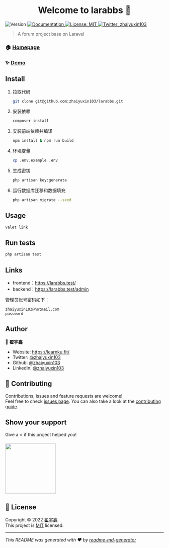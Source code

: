 <h1 align="center">Welcome to larabbs 👋</h1>
<p>
  <img alt="Version" src="https://img.shields.io/badge/version-v1.0.0-blue.svg?cacheSeconds=2592000" />
  <a href="https://github.com/zhaiyuxin103/larabbs/wiki" target="_blank">
    <img alt="Documentation" src="https://img.shields.io/badge/documentation-yes-brightgreen.svg" />
  </a>
  <a href="https://opensource.org/licenses/MIT" target="_blank">
    <img alt="License: MIT" src="https://img.shields.io/badge/License-MIT-yellow.svg" />
  </a>
  <a href="https://twitter.com/zhaiyuxin103" target="_blank">
    <img alt="Twitter: zhaiyuxin103" src="https://img.shields.io/twitter/follow/zhaiyuxin103.svg?style=social" />
  </a>
</p>

> A forum project base on Laravel

### 🏠 [Homepage](https://github.com/zhaiyuxin103/larabbs)

### ✨ [Demo](https://github.com/zhaiyuxin103/larabbs)

## Install

1. 拉取代码

    ```sh
    git clone git@github.com:zhaiyuxin103/larabbs.git
    ```
2. 安装依赖

    ```sh
    composer install
    ```
3. 安装前端依赖并编译

    ```sh
    npm install & npm run build
    ```
4. 环境变量

    ```sh
    cp .env.example .env
    ```
5. 生成密钥

    ```sh
    php artisan key:generate
    ```
6. 运行数据库迁移和数据填充

    ```sh
    php artisan migrate --seed
    ```

## Usage

```sh
valet link
```

## Run tests

```sh
php artisan test
```

## Links

* frontend：https://larabbs.test/
* backend：https://larabbs.test/admin

管理员账号密码如下：

```angular2html
zhaiyuxin103@hotmail.com
password
```

## Author

👤 **翟宇鑫**

* Website: https://learnku.fit/
* Twitter: [@zhaiyuxin103](https://twitter.com/zhaiyuxin103)
* Github: [@zhaiyuxin103](https://github.com/zhaiyuxin103)
* LinkedIn: [@zhaiyuxin103](https://linkedin.com/in/zhaiyuxin103)

## 🤝 Contributing

Contributions, issues and feature requests are welcome!<br />Feel free to check [issues page](https://github.com/zhaiyuxin103/larabbs/issues). You can also take a look at the [contributing guide](https://github.com/zhaiyuxin103/larabbs/pulls).

## Show your support

Give a ⭐️ if this project helped you!

<a href="https://www.patreon.com/52893447">
  <img src="https://c5.patreon.com/external/logo/become_a_patron_button@2x.png" width="160">
</a>

## 📝 License

Copyright © 2022 [翟宇鑫](https://github.com/zhaiyuxin103).<br />
This project is [MIT](https://opensource.org/licenses/MIT) licensed.

***
_This README was generated with ❤️ by [readme-md-generator](https://github.com/kefranabg/readme-md-generator)_
